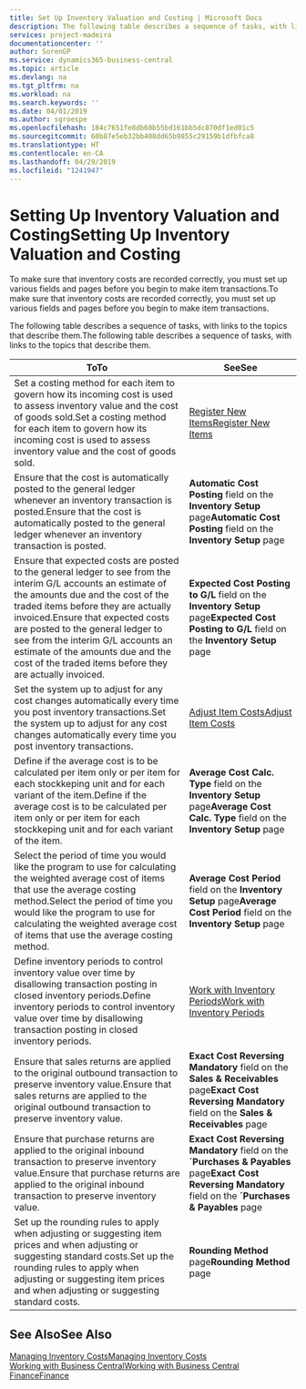 ```yaml
---
title: Set Up Inventory Valuation and Costing | Microsoft Docs
description: The following table describes a sequence of tasks, with links to the topics that describe them.
services: project-madeira
documentationcenter: ''
author: SorenGP
ms.service: dynamics365-business-central
ms.topic: article
ms.devlang: na
ms.tgt_pltfrm: na
ms.workload: na
ms.search.keywords: ''
ms.date: 04/01/2019
ms.author: sgroespe
ms.openlocfilehash: 184c7651fe8db60b55bd161bb5dc870df1ed01c5
ms.sourcegitcommit: 60b87e5eb32bb408dd65b9855c29159b1dfbfca8
ms.translationtype: HT
ms.contentlocale: en-CA
ms.lasthandoff: 04/29/2019
ms.locfileid: "1241947"
---
```

# <a name="setting-up-inventory-valuation-and-costing"></a><span data-ttu-id="31f88-103">Setting Up Inventory Valuation and Costing</span><span class="sxs-lookup"><span data-stu-id="31f88-103">Setting Up Inventory Valuation and Costing</span></span>
<span data-ttu-id="31f88-104">To make sure that inventory costs are recorded correctly, you must set up various fields and pages before you begin to make item transactions.</span><span class="sxs-lookup"><span data-stu-id="31f88-104">To make sure that inventory costs are recorded correctly, you must set up various fields and pages before you begin to make item transactions.</span></span>

<span data-ttu-id="31f88-105">The following table describes a sequence of tasks, with links to the topics that describe them.</span><span class="sxs-lookup"><span data-stu-id="31f88-105">The following table describes a sequence of tasks, with links to the topics that describe them.</span></span>

|<span data-ttu-id="31f88-106">**To**</span><span class="sxs-lookup"><span data-stu-id="31f88-106">**To**</span></span>|<span data-ttu-id="31f88-107">**See**</span><span class="sxs-lookup"><span data-stu-id="31f88-107">**See**</span></span>|  
|------------|-------------|  
|<span data-ttu-id="31f88-108">Set a costing method for each item to govern how its incoming cost is used to assess inventory value and the cost of goods sold.</span><span class="sxs-lookup"><span data-stu-id="31f88-108">Set a costing method for each item to govern how its incoming cost is used to assess inventory value and the cost of goods sold.</span></span>|[<span data-ttu-id="31f88-109">Register New Items</span><span class="sxs-lookup"><span data-stu-id="31f88-109">Register New Items</span></span>](inventory-how-register-new-items.md)|  
|<span data-ttu-id="31f88-110">Ensure that the cost is automatically posted to the general ledger whenever an inventory transaction is posted.</span><span class="sxs-lookup"><span data-stu-id="31f88-110">Ensure that the cost is automatically posted to the general ledger whenever an inventory transaction is posted.</span></span>|<span data-ttu-id="31f88-111">**Automatic Cost Posting** field on the **Inventory Setup** page</span><span class="sxs-lookup"><span data-stu-id="31f88-111">**Automatic Cost Posting** field on the **Inventory Setup** page</span></span>|  
|<span data-ttu-id="31f88-112">Ensure that expected costs are posted to the general ledger to see from the interim G/L accounts an estimate of the amounts due and the cost of the traded items before they are actually invoiced.</span><span class="sxs-lookup"><span data-stu-id="31f88-112">Ensure that expected costs are posted to the general ledger to see from the interim G/L accounts an estimate of the amounts due and the cost of the traded items before they are actually invoiced.</span></span>|<span data-ttu-id="31f88-113">**Expected Cost Posting to G/L** field on the **Inventory Setup** page</span><span class="sxs-lookup"><span data-stu-id="31f88-113">**Expected Cost Posting to G/L** field on the **Inventory Setup** page</span></span>|  
|<span data-ttu-id="31f88-114">Set the system up to adjust for any cost changes automatically every time you post inventory transactions.</span><span class="sxs-lookup"><span data-stu-id="31f88-114">Set the system up to adjust for any cost changes automatically every time you post inventory transactions.</span></span>|[<span data-ttu-id="31f88-115">Adjust Item Costs</span><span class="sxs-lookup"><span data-stu-id="31f88-115">Adjust Item Costs</span></span>](inventory-how-adjust-item-costs.md)|  
|<span data-ttu-id="31f88-116">Define if the average cost is to be calculated per item only or per item for each stockkeping unit and for each variant of the item.</span><span class="sxs-lookup"><span data-stu-id="31f88-116">Define if the average cost is to be calculated per item only or per item for each stockkeping unit and for each variant of the item.</span></span>|<span data-ttu-id="31f88-117">**Average Cost Calc. Type** field on the **Inventory Setup** page</span><span class="sxs-lookup"><span data-stu-id="31f88-117">**Average Cost Calc. Type** field on the **Inventory Setup** page</span></span>|  
|<span data-ttu-id="31f88-118">Select the period of time you would like the program to use for calculating the weighted average cost of items that use the average costing method.</span><span class="sxs-lookup"><span data-stu-id="31f88-118">Select the period of time you would like the program to use for calculating the weighted average cost of items that use the average costing method.</span></span>|<span data-ttu-id="31f88-119">**Average Cost Period** field on the **Inventory Setup** page</span><span class="sxs-lookup"><span data-stu-id="31f88-119">**Average Cost Period** field on the **Inventory Setup** page</span></span>|  
|<span data-ttu-id="31f88-120">Define inventory periods to control inventory value over time by disallowing transaction posting in closed inventory periods.</span><span class="sxs-lookup"><span data-stu-id="31f88-120">Define inventory periods to control inventory value over time by disallowing transaction posting in closed inventory periods.</span></span>|[<span data-ttu-id="31f88-121">Work with Inventory Periods</span><span class="sxs-lookup"><span data-stu-id="31f88-121">Work with Inventory Periods</span></span>](finance-how-to-work-with-inventory-periods.md)|  
|<span data-ttu-id="31f88-122">Ensure that sales returns are applied to the original outbound transaction to preserve inventory value.</span><span class="sxs-lookup"><span data-stu-id="31f88-122">Ensure that sales returns are applied to the original outbound transaction to preserve inventory value.</span></span>|<span data-ttu-id="31f88-123">**Exact Cost Reversing Mandatory** field on the **Sales & Receivables** page</span><span class="sxs-lookup"><span data-stu-id="31f88-123">**Exact Cost Reversing Mandatory** field on the **Sales & Receivables** page</span></span>|  
|<span data-ttu-id="31f88-124">Ensure that purchase returns are applied to the original inbound transaction to preserve inventory value.</span><span class="sxs-lookup"><span data-stu-id="31f88-124">Ensure that purchase returns are applied to the original inbound transaction to preserve inventory value.</span></span>|<span data-ttu-id="31f88-125">**Exact Cost Reversing Mandatory** field on the **´Purchases & Payables** page</span><span class="sxs-lookup"><span data-stu-id="31f88-125">**Exact Cost Reversing Mandatory** field on the **´Purchases & Payables** page</span></span>|
|<span data-ttu-id="31f88-126">Set up the rounding rules to apply when adjusting or suggesting item prices and when adjusting or suggesting standard costs.</span><span class="sxs-lookup"><span data-stu-id="31f88-126">Set up the rounding rules to apply when adjusting or suggesting item prices and when adjusting or suggesting standard costs.</span></span>|<span data-ttu-id="31f88-127">**Rounding Method** page</span><span class="sxs-lookup"><span data-stu-id="31f88-127">**Rounding Method** page</span></span>|  

## <a name="see-also"></a><span data-ttu-id="31f88-128">See Also</span><span class="sxs-lookup"><span data-stu-id="31f88-128">See Also</span></span>  
[<span data-ttu-id="31f88-129">Managing Inventory Costs</span><span class="sxs-lookup"><span data-stu-id="31f88-129">Managing Inventory Costs</span></span>](finance-manage-inventory-costs.md)  
[<span data-ttu-id="31f88-130">Working with Business Central</span><span class="sxs-lookup"><span data-stu-id="31f88-130">Working with Business Central</span></span>](ui-work-product.md)  
[<span data-ttu-id="31f88-131">Finance</span><span class="sxs-lookup"><span data-stu-id="31f88-131">Finance</span></span>](finance.md)  
